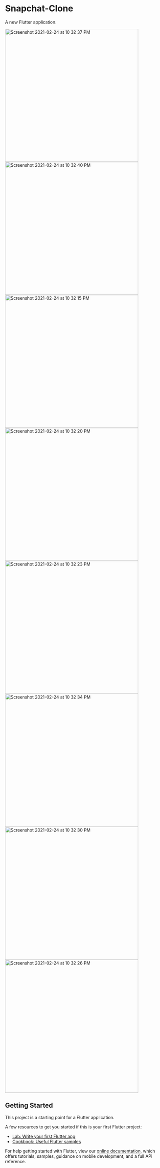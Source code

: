 # Snapchat-Clone

A new Flutter application.
<div>
<img width="435" alt="Screenshot 2021-02-24 at 10 32 37 PM" src="https://user-images.githubusercontent.com/72858063/109037780-1e26fe80-76f1-11eb-8923-81535ad7c9c9.png">
<img width="435" alt="Screenshot 2021-02-24 at 10 32 40 PM" src="https://user-images.githubusercontent.com/72858063/109037799-22531c00-76f1-11eb-96f5-6403705c0113.png">
</div>
<div>
<img width="435" alt="Screenshot 2021-02-24 at 10 32 15 PM" src="https://user-images.githubusercontent.com/72858063/109037808-24b57600-76f1-11eb-88cd-8ff1b537e966.png">
<img width="435" alt="Screenshot 2021-02-24 at 10 32 20 PM" src="https://user-images.githubusercontent.com/72858063/109037818-25e6a300-76f1-11eb-9271-70bc1a29b892.png">
</div>
<div>
<img width="435" alt="Screenshot 2021-02-24 at 10 32 23 PM" src="https://user-images.githubusercontent.com/72858063/109037826-2717d000-76f1-11eb-8207-cdf21e6285aa.png">
<img width="435" alt="Screenshot 2021-02-24 at 10 32 34 PM" src="https://user-images.githubusercontent.com/72858063/109037833-2a12c080-76f1-11eb-8284-4a571f8042c0.png">
</div>
<div>
<img width="435" alt="Screenshot 2021-02-24 at 10 32 30 PM" src="https://user-images.githubusercontent.com/72858063/109037837-2b43ed80-76f1-11eb-8c65-1ccec2850676.png">
<img width="435" alt="Screenshot 2021-02-24 at 10 32 26 PM" src="https://user-images.githubusercontent.com/72858063/109037841-2bdc8400-76f1-11eb-8628-46004dabd888.png">
</div>

## Getting Started

This project is a starting point for a Flutter application.

A few resources to get you started if this is your first Flutter project:

- [Lab: Write your first Flutter app](https://flutter.dev/docs/get-started/codelab)
- [Cookbook: Useful Flutter samples](https://flutter.dev/docs/cookbook)

For help getting started with Flutter, view our
[online documentation](https://flutter.dev/docs), which offers tutorials,
samples, guidance on mobile development, and a full API reference.
